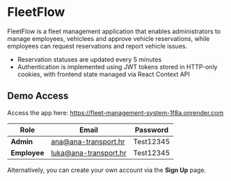 # FleetFlow

FleetFlow is a fleet management application that enables administrators to manage employees, vehiclees and approve vehicle reservations, while employees can request reservations and report vehicle issues.

- Reservation statuses are updated every 5 minutes
- Authentication is implemented using JWT tokens stored in HTTP-only cookies, with frontend state managed via React Context API

## Demo Access

Access the app here: https://fleet-management-system-1f8a.onrender.com

| Role         | Email                 | Password  |
| ------------ | --------------------- | --------- |
| **Admin**    | ana@ana-transport.hr  | Test12345 |
| **Employee** | luka@ana-transport.hr | Test12345 |

Alternatively, you can create your own account via the **Sign Up** page.
